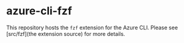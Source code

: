 # azure-cli-fzf

This repository hosts the `fzf` extension for the Azure CLI. Please see [src/fzf](the extension source) for more details.
